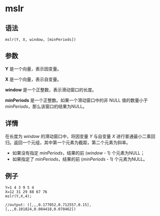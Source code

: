 # mslr

## 语法

`mslr(Y, X, window, [minPeriods])`

## 参数

**Y** 是一个向量，表示因变量。

**X** 是一个向量，表示自变量。

**window** 是一个正整数，表示滑动窗口的长度。

**minPeriods** 是一个正整数。如果一个滑动窗口中的非 NULL 值的数量小于 *minPeriods*，那么该窗口的结果为NULL。

## 详情

在长度为 *window* 的滑动窗口中，将因变量 *Y* 与自变量 *X*
进行普通最小二乘回归。返回一个元组，其中第一个元素为截距，第二个元素为斜率。

* 如果没有指定 *minPeriods*，结果的前 (*window* - 1) 个元素为NULL；
* 如果指定了 *minPeriods*，结果的前 (*minPeriods* - 1) 个元素为NULL。

## 例子

```
Y=1 4 3 9 5 4
X=12 31 29 88 67 76
mslr(Y,X,4);

//output: ([,,,0.177052,0.712557,0.15],[,,,0.101824,0.084418,0.078462])
```


